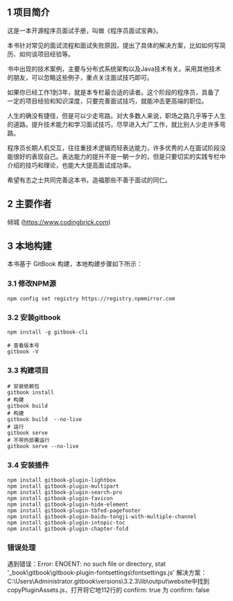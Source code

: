 ## 1 项目简介

这是一本开源程序员面试手册，叫做《程序员面试宝典》。

本书针对常见的面试流程和面试失败原因，提出了具体的解决方案，比如如何写简历、如何谈项目经验等。

书中出现的技术案例，主要与分布式系统架构以及Java技术有关。采用其他技术的朋友，可以忽略这些例子，重点关注面试技巧即可。

如果你已经工作1到3年，就是本专栏最合适的读者。这个阶段的程序员，具备了一定的项目经验和知识深度，只要完善面试技巧，就能冲击更高端的职位。

人生的确没有捷径，但是可以少走弯路。对大多数人来说，职场之路几乎等于人生的道路。提升技术能力和学习面试技巧，尽早进入大厂工作，就比别人少走许多弯路。

程序员长期人机交互，往往重技术逻辑而轻表达能力，许多优秀的人在面试阶段没能很好的表现自己。表达能力的提升不是一朝一夕的，但是只要切实的实践专栏中介绍的技巧和理论，也能大大提高面试成功率。

希望有志之士共同完善这本书，造福那些不善于面试的同仁。

## 2 主要作者

倾城 (https://www.codingbrick.com)

## 3 本地构建

本书基于 GitBook 构建，本地构建步骤如下所示：

### 3.1 修改NPM源

```shell
npm config set registry https://registry.npmmirror.com
```

### 3.2 安装gitbook

```shell
npm install -g gitbook-cli

# 查看版本号
gitbook -V
```

### 3.3 构建项目

```shell
# 安装依赖包
gitbook install
# 构建 
gitbook build
# 构建
gitbook build  --no-live
# 运行 
gitbook serve
# 不带热部署运行 
gitbook serve --no-live
```

### 3.4 安装插件

```shell
npm install gitbook-plugin-lightbox
npm install gitbook-plugin-multipart
npm install gitbook-plugin-search-pro
npm install gitbook-plugin-favicon
npm install gitbook-plugin-hide-element
npm install gitbook-plugin-tbfed-pagefooter
npm install gitbook-plugin-baidu-tongji-with-multiple-channel
npm install gitbook-plugin-intopic-toc
npm install gitbook-plugin-chapter-fold
```

### 错误处理

遇到错误：Error: ENOENT: no such file or directory, stat '\_book\gitbook\gitbook-plugin-fontsettings\fontsettings.js'
解决方案：C:\Users\Administrator\.gitbook\versions\3.2.3\lib\output\website中找到copyPluginAssets.js，打开将它地112行的 confirm: true 为 confirm: false
